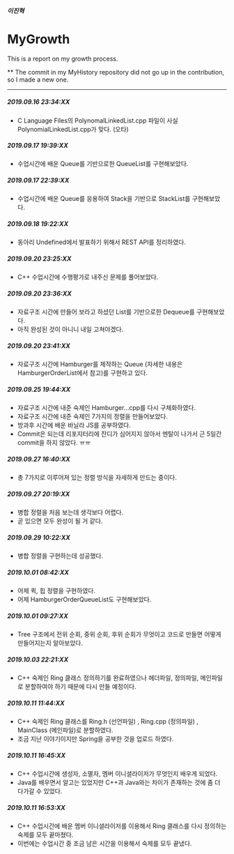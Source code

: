##### 이진혁

# MyGrowth
This is a report on my growth process.

** The commit in my MyHistory repository did not go up in the contribution, so I made a new one.

<hr>

##### 2019.09.16 23:34:XX
- C Language Files의 PolynomalLinkedList.cpp 파일이 사실 PolynomialLinkedList.cpp가 맞다. (오타) 
##### 2019.09.17 19:39:XX
- 수업시간에 배운 Queue를 기반으로한 QueueList를 구현해보았다.
##### 2019.09.17 22:39:XX
- 수업시간에 배운 Queue를 응용하여 Stack을 기반으로 StackList를 구현해보았다.
##### 2019.09.18 19:22:XX
- 동아리 Undefined에서 발표하기 위해서 REST API를 정리하였다.
##### 2019.09.20 23:25:XX
- C++ 수업시간에 수행평가로 내주신 문제를 풀어보았다.
##### 2019.09.20 23:36:XX
- 자료구조 시간에 만들어 보라고 하셨던 List를 기반으로한 Dequeue를 구현해보았다.
- 아직 완성된 것이 아니니 내일 고쳐야겠다.
##### 2019.09.20 23:41:XX
- 자료구조 시간에 Hamburger를 제작하는 Queue (자세한 내용은 HamburgerOrderList에서 참고)를 구현하고 있다.
##### 2019.09.25 19:44:XX
- 자료구조 시간에 내준 숙제인 Hamburger...cpp를 다시 구체화하였다.
- 자료구조 시간에 내준 숙제인 7가지의 정렬을 만들어보았다.
- 방과후 시간에 배운 바닐라 JS를 공부하였다.
- Commit은 되는데 리포지터리에 잔디가 심어지지 않아서 멘탈이 나가서
  근 5일간 commit을 하지 않았다. ㅠㅠ
##### 2019.09.27 16:40:XX
- 총 7가지로 이루어져 있는 정렬 방식을 자세하게 만드는 중이다.
##### 2019.09.27 20:19:XX
- 병합 정렬을 처음 보는데 생각보다 어렵다.
- 곧 있으면 모두 완성이 될 거 같다.
##### 2019.09.29 10:22:XX
- 병합 정렬을 구현하는데 성공했다.
##### 2019.10.01 08:42:XX
- 어제 퀵, 힙 정렬을 구현하였다.
- 어제 HamburgerOrderQueueList도 구현해보았다.
##### 2019.10.01 09:27:XX
- Tree 구조에서 전위 순회, 중위 순회, 후위 순회가 무엇이고 코드로 만들면 어떻게 만들어지는지 알아보았다.
##### 2019.10.03 22:21:XX
- C++ 숙제인 Ring 클래스 정의하기를 완료하였으나 헤더파일, 정의파일, 메인파일로   분할하여야 하기 때문에
  다시 만들 예정이다.
##### 2019.10.11 11:44:XX
- C++ 숙제인 Ring 클래스를 Ring.h (선언파일) , Ring.cpp (정의파일) ,
  MainClass (메인파일)로 분할하였다.
- 조금 지난 이야기이지만 Spring을 공부한 것을 업로드 하였다.
##### 2019.10.11 16:45:XX
- C++ 수업시간에 생성자, 소멸자, 멤버 이니셜라이저가 무엇인지 배우게 되었다.
- Java를 배우면서 알고는 있었지만 C++과 Java와는 차이가 존재하는 것에
  좀 더 다가갈 수 있었다.
##### 2019.10.11 16:53:XX
- C++ 수업시간에 배운 멤버 이니셜라이저를 이용해서
  Ring 클래스를 다시 정의하는 숙제를 모두 끝마쳤다.
- 이번에는 수업시간 중 조금 남은 시간을 이용해서 숙제를 모두 끝냈다.